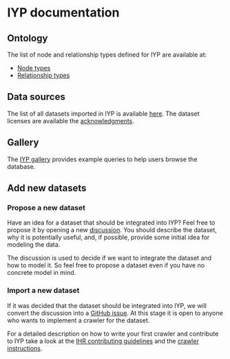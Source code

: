 # IYP documentation

## Ontology

The list of node and relationship types defined for IYP are available at:

- [Node types](./node-types.md)
- [Relationship types](./relationship-types.md)

## Data sources

The list of all datasets imported in IYP is available [here](data-sources.md).
The dataset licenses are available the [acknowledgments](../ACKNOWLEDGMENTS.md).

## Gallery

The [IYP gallery](./gallery.md) provides example queries to help users browse the
database.

## Add new datasets

### Propose a new dataset

Have an idea for a dataset that should be integrated into IYP? Feel free to propose it
by opening a new
[discussion](https://github.com/InternetHealthReport/internet-yellow-pages/discussions).
You should describe the dataset, why it is potentially useful, and, if possible, provide
some initial idea for modeling the data.

The discussion is used to decide if we want to integrate the dataset and how to model
it. So feel free to propose a dataset even if you have no concrete model in mind.

### Import a new dataset

If it was decided that the dataset should be integrated into IYP, we will convert the
discussion into a [GitHub
issue](https://github.com/InternetHealthReport/internet-yellow-pages/issues). At this
stage it is open to anyone who wants to implement a crawler for the dataset.

For a detailed description on how to write your first crawler and contribute to IYP take
a look at the [IHR contributing guidelines](../CONTRIBUTING.md) and the [crawler
instructions](writing-a-crawler.md).
